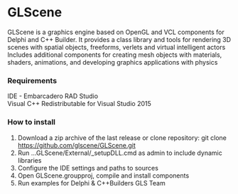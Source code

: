 # GLScene
GLScene is a graphics engine based on OpenGL and VCL components for Delphi and C++ Builder.
It provides a class library and tools for rendering 3D scenes with spatial objects,
freeforms, verlets and virtual intelligent actors 
Includes additional components for creating mesh objects with materials, shaders, 
animations, and developing graphics applications with physics
### Requirements
 IDE - Embarcadero RAD Studio<br>
 Visual C++ Redistributable for Visual Studio 2015<br>
### How to install
1. Download a zip archive of the last release or clone repository:
git clone https://github.com/glscene/GLScene.git 
2. Run ...GLScene/External/_setupDLL.cmd as admin to include dynamic libraries
3. Configure the IDE settings and paths to sources
4. Open GLScene.groupproj, compile and install components
5. Run examples for Delphi & C++Builders
GLS Team
